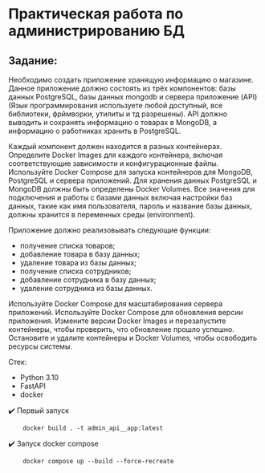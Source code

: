 
# Практическая работа по администрированию БД

## Задание:
Необходимо создать приложение хранящую информацию о магазине. Данное приложение должно состоять из трёх компонентов: базы данных PostgreSQL, базы данных mongodb и сервера приложение (API) (Язык программирования используете любой доступный, все библиотеки, фрймворки, утилиты и тд разрешены). API должно выводить и сохранять информацию о товарах в MongoDB, а информацию о работниках хранить в PostgreSQL. 

Каждый компонент должен находится в разных контейнерах. Определите Docker Images для каждого контейнера, включая соответствующие зависимости и конфигурационные файлы. Используйте Docker Compose для запуска контейнеров для MongoDB, PostgreSQL и сервера приложений. 
Для хранения данных PostgreSQL и MongoDB должны быть определены  Docker Volumes. Все значения для подключения и работы с базами данных включая настройки баз данных, такие как имя пользователя, пароль и название базы данных, должны хранится в переменных среды (environment).

Приложение должно реализовывать следующие функции:
- получение списка товаров;
- добавление товара в базу данных;
- удаление товара из базы данных;
- получение списка сотрудников;
- добавление сотрудника в базу данных;
- удаление сотрудника из базы данных.

Используйте Docker Compose для масштабирования сервера приложений. Используйте Docker Compose для обновления версии приложения. Измените версии Docker Images и перезапустите контейнеры, чтобы проверить, что обновление прошло успешно.
Остановите и удалите контейнеры и Docker Volumes, чтобы освободить ресурсы системы.

Стек:
- Python 3.10
- FastAPI
- docker

✔️ Первый запуск
```
    docker build . -t admin_api__app:latest  
```


✔️ Запуск docker compose
```
    docker compose up --build --force-recreate
```